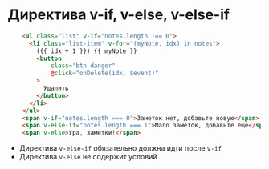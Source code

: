 # Директива v-if, v-else, v-else-if
```html
    <ul class="list" v-if="notes.length !== 0">
      <li class="list-item" v-for="(myNote, idx) in notes">
        ({{ idx + 1 }}) {{ myNote }}
        <button
            class="btn danger"
            @click="onDelete(idx, $event)"
        >
          Удалить
        </button>
      </li>
    </ul>
    <span v-if="notes.length === 0">Заметок нет, добавьте новую</span>
	<span v-else-if="notes.length === 1">Мало заметок, добавьте еще</span>
	<span v-else>Ура, заметки!</span>

```

- Директива `v-else-if` обязательно должна идти после `v-if`
- Директива `v-else` не содержит условий